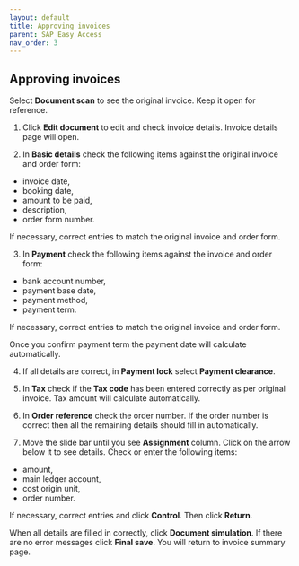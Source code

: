 ```yaml
---
layout: default
title: Approving invoices
parent: SAP Easy Access
nav_order: 3
---
```


## Approving invoices 

Select **Document scan** to see the original invoice. Keep it open for reference.

1.	Click **Edit document** to edit and check invoice details. Invoice details page will open.

2.	In **Basic details** check the following items against the original invoice and order form:
 - invoice date, 
 - booking date, 
 - amount to be paid, 
 - description,
 - order form number.

If necessary, correct entries to match the original invoice and order form.

3.	In **Payment** check the following items against the invoice and order form:
-	bank account number,
-  payment base date, 
-	payment method,
-	payment term.

If necessary, correct entries to match the original invoice and order form.

Once you confirm payment term the payment date will calculate automatically.

4.	If all details are correct, in **Payment lock** select **Payment clearance**.

5.	In **Tax** check if the **Tax code** has been entered correctly as per original invoice. Tax amount will calculate automatically.

6.	In **Order reference** check the order number. If the order number is correct then all the remaining details should fill in automatically.

7.	Move the slide bar until you see **Assignment** column. Click on the arrow below it to see details.
Check or enter the following items:
-	amount,
-	main ledger account,
-	cost origin unit,
-	order number.

If necessary, correct entries and click **Control**. Then click **Return**.

When all details are filled in correctly, click **Document simulation**.
If there are no error messages click **Final save**.
You will return to invoice summary page. 

